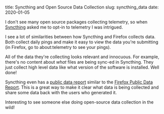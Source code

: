 title: Syncthing and Open Source Data Collection
slug: syncthing_data
date: 2020-01-05

I don't see many open source packages collecting telemetry,
so when [Syncthing](https://syncthing.net/) asked me to opt-in to telemetry
I was intrigued.

I see a lot of similarities between how Syncthing and Firefox collects data.
Both collect daily pings and make it easy to view the data you're submitting
(in Firefox, go to about:telemetry to see your pings).

All of the data they're collecting looks relevant and innocuous.
For example, there's no content about *what* files are being sync-ed in Syncthing.
They just collect high level data like what version of the software is installed.
Well done!

Syncthing even has a [public data report](https://data.syncthing.net/)
similar to the [Firefox Public Data Report](https://data.firefox.com/).
This is a great way to make it clear what data is being collected
and share some data back with the users who generated it.

Interesting to see someone else doing open-source data collection in the wild!
